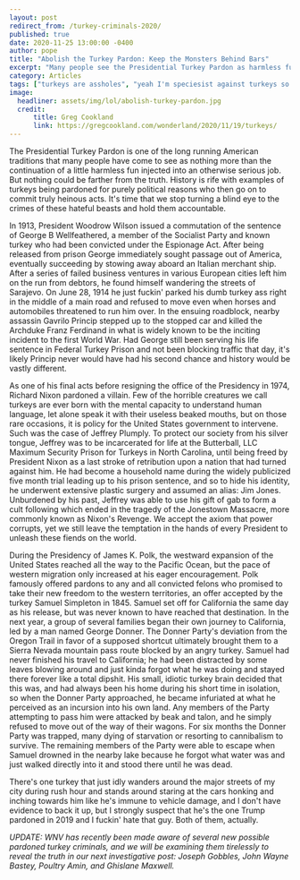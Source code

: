 ```yaml
---
layout: post
redirect_from: /turkey-criminals-2020/
published: true
date: 2020-11-25 13:00:00 -0400
author: pope
title: "Abolish the Turkey Pardon: Keep the Monsters Behind Bars"
excerpt: "Many people see the Presidential Turkey Pardon as harmless fun, but it's time for these hateful beasts to be held accountable for their many crimes."
category: Articles
tags: ["turkeys are assholes", "yeah I'm speciesist against turkeys so what", "manifest destiny", "war criminals", "history", "Thanksgiving ", "cannibalism", "turkey", "I wouldn't eat that turkey if I were you", "unanticipated history lessons", "science by Presidential Decree", "Jonestown", "Donner Party", "Woodrow Wilson", "Nixon", "James K. Polk", "World Wars"]
image:
  headliner: assets/img/lol/abolish-turkey-pardon.jpg
  credit: 
      title: Greg Cookland
      link: https://gregcookland.com/wonderland/2020/11/19/turkeys/
---
```


The Presidential Turkey Pardon is one of the long running American traditions that many people have come to see as nothing more than the continuation of a little harmless fun injected into an otherwise serious job. But nothing could be farther from the truth. History is rife with examples of turkeys being pardoned for purely political reasons who then go on to commit truly heinous acts. It's time that we stop turning a blind eye to the crimes of these hateful beasts and hold them accountable. 

In 1913, President Woodrow Wilson issued a commutation of the sentence of George B Wellfeathered, a member of the Socialist Party and known turkey who had been convicted under the Espionage Act. After being released from prison George immediately sought passage out of America, eventually succeeding by stowing away aboard an Italian merchant ship. After a series of failed business ventures in various European cities left him on the run from debtors, he found himself wandering the streets of Sarajevo. On June 28, 1914 he just fuckin' parked his dumb turkey ass right in the middle of a main road and refused to move even when horses and automobiles threatened to run him over. In the ensuing roadblock, nearby assassin Gavrilo Princip stepped up to the stopped car and killed the Archduke Franz Ferdinand in what is widely known to be the inciting incident to the first World War. Had George still been serving his life sentence in Federal Turkey Prison and not been blocking traffic that day, it's likely Princip never would have had his second chance and history would be vastly different.

As one of his final acts before resigning the office of the Presidency in 1974, Richard Nixon pardoned a villain. Few of the horrible creatures we call turkeys are ever born with the mental capacity to understand human language, let alone speak it with their useless beaked mouths, but on those rare occasions, it is policy for the United States government to intervene. Such was the case of Jeffrey Plumply. To protect our society from his silver tongue, Jeffrey was to be incarcerated for life at the Butterball, LLC Maximum Security Prison for Turkeys in North Carolina, until being freed by President Nixon as a last stroke of retribution upon a nation that had turned against him. He had become a household name during the widely publicized five month trial leading up to his prison sentence, and so to hide his identity, he underwent extensive plastic surgery and assumed an alias: Jim Jones. Unburdened by his past, Jeffrey was able to use his gift of gab to form a cult following which ended in the tragedy of the Jonestown Massacre, more commonly known as Nixon's Revenge. We accept the axiom that power corrupts, yet we still leave the temptation in the hands of every President to unleash these fiends on the world.

During the Presidency of James K. Polk, the westward expansion of the United States reached all the way to the Pacific Ocean, but the pace of western migration only increased at his eager encouragement. Polk famously offered pardons to any and all convicted felons who promised to take their new freedom to the western territories, an offer accepted by the turkey Samuel Simpleton in 1845. Samuel set off for California the same day as his release, but was never known to have reached that destination. In the next year, a group of several families began their own journey to California, led by a man named George Donner. The Donner Party's deviation from the Oregon Trail in favor of a supposed shortcut ultimately brought them to a Sierra Nevada mountain pass route blocked by an angry turkey. Samuel had never finished his travel to California; he had been distracted by some leaves blowing around and just kinda forgot what he was doing and stayed there forever like a total dipshit. His small, idiotic turkey brain decided that this was, and had always been his home during his short time in isolation, so when the Donner Party approached, he became infuriated at what he perceived as an incursion into his own land. Any members of the Party attempting to pass him were attacked by beak and talon, and he simply refused to move out of the way of their wagons. For six months the Donner Party was trapped, many dying of starvation or resorting to cannibalism to survive. The remaining members of the Party were able to escape when Samuel drowned in the nearby lake because he forgot what water was and just walked directly into it and stood there until he was dead.

There's one turkey that just idly wanders around the major streets of my city during rush hour and stands around staring at the cars honking and inching towards him like he's immune to vehicle damage, and I don't have evidence to back it up, but I strongly suspect that he's the one Trump pardoned in 2019 and I fuckin' hate that guy. Both of them, actually.

*UPDATE: WNV has recently been made aware of several new possible pardoned turkey criminals, and we will be examining them tirelessly to reveal the truth in our next investigative post: Joseph Gobbles, John Wayne Bastey, Poultry Amin, and Ghislane Maxwell.*
